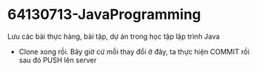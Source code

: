 # 64130713-JavaProgramming
Lưu các bài thực hàng, bài tập, dự án trong học tập lập trình Java
- Clone xong rồi. Bây giờ cứ mỗi thay đổi ở đây, ta thực hiện COMMIT rồi sau đó PUSH lên server 